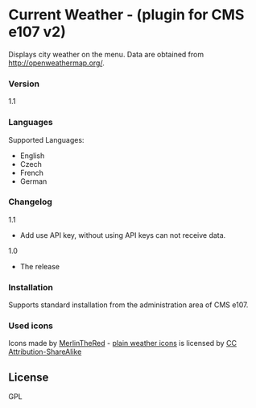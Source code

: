 # Current Weather - (plugin for CMS e107 v2)
Displays city weather on the menu. Data are obtained from http://openweathermap.org/.

### Version
1.1
### Languages
Supported Languages:
 - English
 - Czech
 - French
 - German

### Changelog
1.1
 - Add use API key, without using API keys can not receive data.

1.0
 - The release

### Installation
Supports standard installation from the administration area of CMS e107.

### Used icons
Icons made by <a href="http://merlinthered.deviantart.com/">MerlinTheRed</a> - 
      <a href="http://merlinthered.deviantart.com/art/plain-weather-icons-157162192">plain weather icons</a> is licensed by 
      <a href="http://creativecommons.org/licenses/by-sa/2.5/" title="Creative Commons Attribution-ShareAlike license">CC Attribution-ShareAlike</a>
    

License
----

GPL
